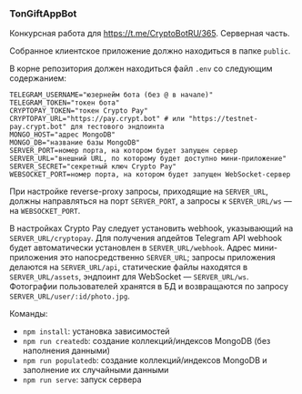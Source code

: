 ### TonGiftAppBot

Конкурсная работа для https://t.me/CryptoBotRU/365. Серверная часть.

Собранное клиентское приложение должно находиться в папке `public`.

В корне репозитория должен находиться файл `.env` со следующим содержанием:

```
TELEGRAM_USERNAME="юзернейм бота (без @ в начале)"
TELEGRAM_TOKEN="токен бота"
CRYPTOPAY_TOKEN="токен Crypto Pay"
CRYPTOPAY_URL="https://pay.crypt.bot" # или "https://testnet-pay.crypt.bot" для тестового эндпоинта
MONGO_HOST="адрес MongoDB"
MONGO_DB="название базы MongoDB"
SERVER_PORT=номер порта, на котором будет запущен сервер
SERVER_URL="внешний URL, по которому будет доступно мини-приложение"
SERVER_SECRET="секретный ключ Crypto Pay"
WEBSOCKET_PORT=номер порта, на котором будет запущен WebSocket-сервер
```

При настройке reverse-proxy запросы, приходящие на `SERVER_URL`, должны направляться на порт `SERVER_PORT`, а запросы к `SERVER_URL/ws` — на `WEBSOCKET_PORT`.

В настройках Crypto Pay следует установить webhook, указывающий на `SERVER_URL/cryptopay`. Для получения апдейтов Telegram API webhook будет автоматически установлен в `SERVER_URL/webhook`. Адрес мини-приложения это напосредственно `SERVER_URL`; запросы приложения делаются на `SERVER_URL/api`, статические файлы находятся в `SERVER_URL/assets`, эндпоинт для WebSocket — `SERVER_URL/ws`. Фотографии пользователей хранятся в БД и возвращаются по запросу `SERVER_URL/user/:id/photo.jpg`.

Команды:
- `npm install`: установка зависимостей
- `npm run createdb`: создание коллекций/индексов MongoDB (без наполнения данными)
- `npm run populatedb`: создание коллекций/индексов MongoDB и заполнение их случайными данными
- `npm run serve`: запуск сервера

